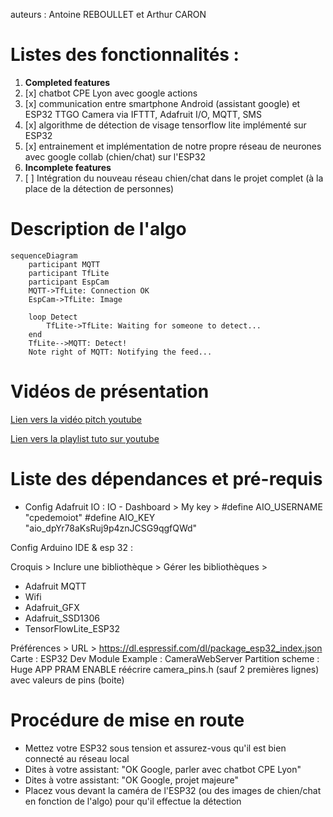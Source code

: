 auteurs : Antoine REBOULLET et Arthur CARON

# Listes des fonctionnalités :

1. **Completed features**
  1. [x] chatbot CPE Lyon avec google actions
  2. [x] communication entre smartphone Android (assistant google) et ESP32 TTGO Camera via IFTTT, Adafruit I/O, MQTT, SMS
  3. [x] algorithme de détection de visage tensorflow lite implémenté sur ESP32
  4. [x] entrainement et implémentation de notre propre réseau de neurones avec google collab (chien/chat) sur l'ESP32
2. **Incomplete features**
  1. [ ] Intégration du nouveau réseau chien/chat dans le projet complet (à la place de la détection de personnes)

# Description de l'algo

```mermaid
sequenceDiagram
    participant MQTT
    participant TfLite
    participant EspCam
    MQTT->TfLite: Connection OK
    EspCam->TfLite: Image

    loop Detect
        TfLite->TfLite: Waiting for someone to detect...
    end
    TfLite-->MQTT: Detect!
    Note right of MQTT: Notifying the feed...
```

# Vidéos de présentation

[Lien vers la vidéo pitch youtube](https://youtu.be/RfW1v6fOTm0)

[Lien vers la playlist tuto sur youtube](https://www.youtube.com/watch?v=tZROr2DXRhs&list=PLtyfMlqaig19DtzgwDwA6et28mcuCLIC2)

# Liste des dépendances et pré-requis

- Config Adafruit IO :
IO - Dashboard > My key > 
#define AIO_USERNAME  "cpedemoiot"
#define AIO_KEY       "aio_dpYr78aKsRuj9p4znJCSG9qgfQWd"

Config Arduino IDE & esp 32 :

Croquis > Inclure une bibliothèque > Gérer les bibliothèques > 
- Adafruit MQTT
- Wifi
- Adafruit_GFX
- Adafruit_SSD1306
- TensorFlowLite_ESP32

Préférences > URL > https://dl.espressif.com/dl/package_esp32_index.json
Carte : ESP32 Dev Module
Example : CameraWebServer
Partition scheme : Huge APP
PRAM ENABLE
réécrire camera_pins.h (sauf 2 premières lignes) avec valeurs de pins (boite)


# Procédure de mise en route

- Mettez votre ESP32 sous tension et assurez-vous qu'il est bien connecté au réseau local
- Dites à votre assistant: "OK Google, parler avec chatbot CPE Lyon"
- Dites à votre assistant: "OK Google, projet majeure"
- Placez vous devant la caméra de l'ESP32 (ou des images de chien/chat en fonction de l'algo) pour qu'il effectue la détection 

